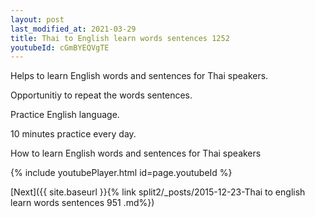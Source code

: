 ```yaml
---
layout: post
last_modified_at: 2021-03-29
title: Thai to English learn words sentences 1252 
youtubeId: cGmBYEQVgTE
---
```

 
 
Helps to learn English words and sentences for Thai speakers.

Opportunitiy to repeat the words sentences. 

Practice English language. 
 
10 minutes practice every day. 
 
How to learn English words and sentences for Thai speakers 
 
{% include youtubePlayer.html id=page.youtubeId %}
 
 
[Next]({{ site.baseurl }}{% link  split2/_posts/2015-12-23-Thai to english learn words sentences 951 .md%})
 
